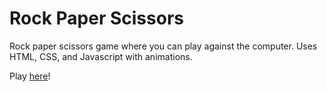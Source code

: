# Rock Paper Scissors
Rock paper scissors game where you can play against the computer.
Uses HTML, CSS, and Javascript with animations.

Play [here](https://bkcheung.github.io/Rock-Paper-Scissors/)!
